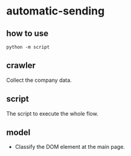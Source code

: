 # automatic-sending

## how to use

```
python -m script
```

## crawler

Collect the company data.

## script

The script to execute the whole flow.

## model

- Classify the DOM element at the main page.
